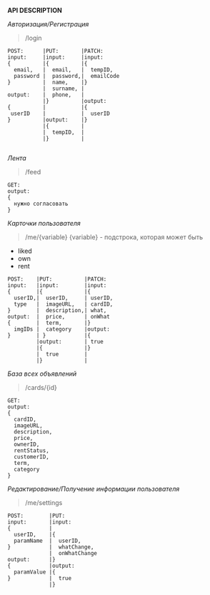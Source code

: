 **API DESCRIPTION**

*Авторизация/Регистрация*

>/login
```
POST:      |PUT:       |PATCH:     
input:     |input:     |input:
{          |{          |{
  email,   |  email,   |  tempID,
  password |  password,|  emailCode
}          |  name,    |}
           |  surname, |
output:    |  phone,   |
           |}          |output:
{          |           |{
 userID    |           |  userID
}          |output:    |}
           |{          |
           |  tempID,  |
           |}          |
           
```
*Лента*

>/feed
```
GET:
output:
{
  нужно согласовать
}
```
*Карточки пользователя*

>/me/{variable} 
{variable} - подстрока, которая может быть
- liked
- own
- rent
```
POST:    |PUT:          |PATCH:
input:   |input:        |input:
{        |{             |{
  userID,|  userID,     | userID,
  type   |  imageURL,   | cardID,
}        |  description,| what,
output:  |  price,      | onWhat
{        |  term,       |}
  imgIDs |  category    |output:
}        | }            |{
         |output:       | true
         |{             |}
         |  true        |
         |}             |
```
*База всех объявлений*
>/cards/{id}
```
GET:
output:
{
  cardID,
  imageURL,
  description,
  price,
  ownerID,
  rentStatus,
  customerID,
  term,
  category
}
```
*Редактирование/Получение информации пользователя*
>/me/settings
```
POST:        |PUT:
input:       |input:
{            |
  userID,    |{
  paramName  |  userID,
}            |  whatChange,
             |  onWhatChange
output:      |}
{            |output:
  paramValue |{
}            |  true
             |}             
```





